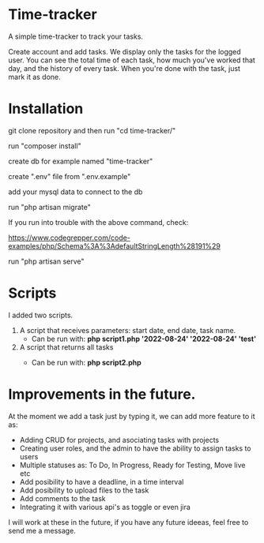 # Time-tracker

A simple time-tracker to track your tasks.

Create account and add tasks.
We display only the tasks for the logged user.
You can see the total time of each task, how much you've worked that day, and the history of every task.
When you're done with the task, just mark it as done.






# Installation

git clone repository and then run "cd time-tracker/"

run "composer install"

create db for example named "time-tracker"

create ".env" file from ".env.example"

add your mysql data to connect to the db

run "php artisan migrate"

If you run into trouble with the above command, check:

https://www.codegrepper.com/code-examples/php/Schema%3A%3AdefaultStringLength%28191%29

run "php artisan serve"

# Scripts
I added two scripts.

<ol>
    <li>
        A script that receives parameters: start date, end date, task name.
        <ul><li>Can be run with: <b>php script1.php '2022-08-24' '2022-08-24' 'test'</b></li></ul>
    </li>
    <li>
        A script that returns all tasks</p>
        <ul><li>Can be run with: <b>php script2.php</b></li></ul>
    </li>
</ol>

# Improvements in the future.

At the moment we add a task just by typing it, we can add more feature to it as:
    <ul>
        <li>Adding CRUD for projects, and asociating tasks with projects</li>
        <li>Creating user roles, and the admin to have the ability to assign tasks to users</li>
        <li>Multiple statuses as: To Do, In Progress, Ready for Testing, Move live etc</li>
        <li>Add posibility to have a deadline, in a time interval</li>
        <li>Add posibility to upload files to the task</li>
        <li>Add comments to the task</li>
        <li>Integrating it with various api's as toggle or even jira</li>
    </ul>
I will work at these in the future, if you have any future ideeas, feel free to send me a message.
